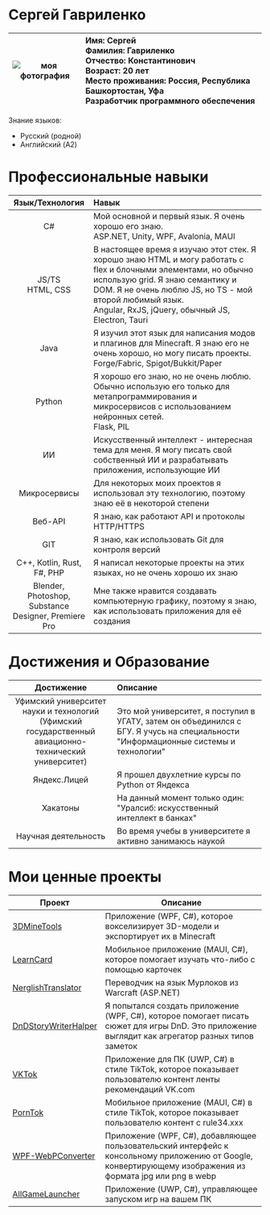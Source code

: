 # Сергей Гавриленко

| ![моя фотография](https://sun9-70.userapi.com/impg/Si16oV0MvNY93ZXXokz6v32pJsgEbALtZIabkw/ktI0aFFdz6w.jpg?size=200x267&quality=95&sign=47fa93534137ce8bc7cb5f59c47ffeed&c_uniq_tag=zYpyc91XVVh7vN60_uzvXuoSc0hofU1kIRm7iaLEClk&type=album) | Имя: Сергей <br/> Фамилия: Гавриленко <br/> Отчество: Константинович <br/> Возраст: 20 лет <br/> Место проживания: Россия, Республика Башкортостан, Уфа <br/> Разработчик программного обеспечения |
| --- | :--- |

Знание языков: 
- Русский (родной)
- Английский (A2)

# Профессиональные навыки
| Язык/Технология | Навык |
| :---: | :--- |
| C# | Мой основной и первый язык. Я очень хорошо его знаю. <br/> ASP.NET, Unity, WPF, Avalonia, MAUI |
| JS/TS<br/>HTML, CSS | В настоящее время я изучаю этот стек. Я хорошо знаю HTML и могу работать с flex и блочными элементами, но обычно использую grid. Я знаю семантику и DOM. Я не очень люблю JS, но TS - мой второй любимый язык. <br/> Angular, RxJS, jQuery, обычный JS, Electron, Tauri |
| Java | Я изучил этот язык для написания модов и плагинов для Minecraft. Я знаю его не очень хорошо, но могу писать проекты. <br/> Forge/Fabric, Spigot/Bukkit/Paper |
| Python | Я хорошо его знаю, но не очень люблю. Обычно использую его только для метапрограммирования и микросервисов с использованием нейронных сетей. <br/> Flask, PIL |
| ИИ | Искусственный интеллект - интересная тема для меня. Я могу писать свой собственный ИИ и разрабатывать приложения, использующие ИИ |
| Микросервисы | Для некоторых моих проектов я использовал эту технологию, поэтому знаю её в некоторой степени |
| Веб-API | Я знаю, как работают API и протоколы HTTP/HTTPS |
| GIT | Я знаю, как использовать Git для контроля версий |
| C++, Kotlin, Rust, F#, PHP | Я написал некоторые проекты на этих языках, но не очень хорошо их знаю |
| Blender, Photoshop, Substance Designer, Premiere Pro | Мне также нравится создавать компьютерную графику, поэтому я знаю, как использовать приложения для её создания |

# Достижения и Образование
| Достижение | Описание |
| :---: | :--- |
| Уфимский университет науки и технологий<br/>(Уфимский государственный авиационно-технический университет) | Это мой университет, я поступил в УГАТУ, затем он объединился с БГУ. Я учусь на специальности "Информационные системы и технологии" |
| Яндекс.Лицей | Я прошел двухлетние курсы по Python от Яндекса |
| Хакатоны | На данный момент только один: "Уралсиб: искусственный интеллект в банках" |
| Научная деятельность | Во время учебы в университете я активно занимаюсь наукой |

# Мои ценные проекты

| Проект | Описание |
| --- | --- |
| [3DMineTools](https://github.com/OOjeser/3DMineTools) | Приложение (WPF, C#), которое вокселизирует 3D-модели и экспортирует их в Minecraft |
| [LearnCard](https://github.com/OOjeser/LearnCard) | Мобильное приложение (MAUI, C#), которое помогает изучать что-либо с помощью карточек |
| [NerglishTranslator](https://github.com/OOjeser/NerglishTranslator/tree/3246b4f63fcc08381cd9204727cd443b71130568) | Переводчик на язык Мурлоков из Warcraft (ASP.NET) |
| [DnDStoryWriterHalper](https://github.com/OOjeser/DnDStoryWriterHalper) | Я попытался создать приложение (WPF, C#), которое помогает писать сюжет для игры DnD. Это приложение выглядит как агрегатор разных типов заметок |
| [VKTok](https://github.com/OOjeser/VKTok) | Приложение для ПК (UWP, C#) в стиле TikTok, которое показывает пользователю контент ленты рекомендаций VK.com |
| [PornTok](https://github.com/OOjeser/PornTokF) | Мобильное приложение (MAUI, C#) в стиле TikTok, которое показывает пользователю контент с rule34.xxx |
| [WPF-WebPConverter](https://github.com/OOjeser/WPF-WebPConverter) | Приложение (WPF, C#), добавляющее пользовательский интерфейс к консольному приложению от Google, конвертирующему изображения из формата jpg или png в webp |
| [AllGameLauncher](https://github.com/OOjeser/AllGameLauncher-2.0) | Приложение (UWP, C#), управляющее запуском игр на вашем ПК |
